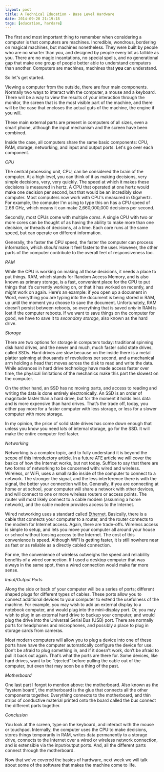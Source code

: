 ```yaml
---
layout: post
title: A Technical Education - Base Level Hardware
date: 2014-09-20 21:19:18
tags: [education, hardare]
---
```


The first and most important thing to remember when considering a computer is that computers are machines. Incredible, wondrous, bordering on magical machines, but machines nonetheless. They were built by people who are no smarter than you, and designed by people every bit as fallible as you. There are no magic incantations, no special spells, and no generational gap that make one group of people better able to understand computers than another. Computers are machines, machines that **you** can understand. 

So let's get started.

Viewing a computer from the outside, there are four main components. Normally two ways to interact with the computer, a mouse and a keyboard. There will be a way to view the results of your interaction through the monitor, the screen that is the most visible part of the machine, and there will be the case that encloses the actual guts of the machine, the engine if you will. 

These main external parts are present in computers of all sizes, even a smart phone, although the input mechanism and the screen have been combined. 

Inside the case, all computers share the same basic components: CPU, RAM, storage, networking, and input and output ports. Let's go over each component. 

*CPU* 

The central processing unit, CPU, can be considered the brain of the computer. At a high level, you can think of it as making decisions, very simple decisions, very, very quickly. The speed at which it makes these decisions is measured in hertz. A CPU that operated at one hertz would make one decision per second, but that would be an incredibly slow computer. Most computers now work with CPU's measured in Gigahertz. For example, the computer I'm using to type this on has a CPU speed of 2.66 GHz, which means it can make 2,660,000,000 decisions per second. 

Secondly, most CPUs come with multiple *cores*. A single CPU with two or more cores can be thought of as having the ability to make more than one decision, or threads of decisions, at a time. Each core runs at the same speed, but can operate on different information.

Generally, the faster the CPU speed, the faster the computer can process information, which *should* make it feel faster to the user. However, the other parts of the computer contribute to the overall feel of responsiveness too. 

*RAM*

While the CPU is working on making all those decisions, it needs a place to put things. RAM, which stands for Random Access Memory, and is also known as primary storage, is a fast, convenient place for the CPU to put things that it’s currently working on, or that it has worked on recently, and might work on again. Here’s an example: if you open up a document in Word, everything you are typing into the document is being stored in RAM, up until the moment you choose to save the document. Unfortunately, RAM doesn’t persist between reboots, so everything that is saved *only* in RAM is lost if the computer reboots. If we want to save things on the computer for good, we have to save it to *secondary storage*, also known as the hard drive. 

*Storage*

There are two options for storage in computers today: traditional spinning disk hard drives, and the newer and much, much faster solid state drives, called SSDs. Hard drives are slow because on the inside there is a metal platter spinning at thousands of revolutions per second, and a mechanical arm holding a head that moves across the disk to read and write the data. While advances in hard drive technology have made access faster over time, the physical limitations of the mechanics make this part the slowest on the computer. 

On the other hand, an SSD has no moving parts, and access to reading and writing the data is done entirely electronically. An SSD is an order of magnitude faster than a hard drive, but for the moment it holds less data and is more expensive than hard drives. That’s the trade off, today, you either pay more for a faster computer with less storage, or less for a slower computer with more storage. 

In my opinion, the price of solid state drives has come down enough that unless you know you need *lots* of internal storage, go for the SSD. It will make the entire computer feel faster.

*Networking*

Networking is a complex topic, and to fully understand it is beyond the scope of this introductory article. In a future ATE article we will cover the basics of how the Internet works, but not today. Suffice to say that there are two forms of networking to be concerned with: wired and wireless. Wireless, or WiFi, uses a small radio inside of the computer to connect to a network. The stronger the signal, and the less interference there is with the signal, the better your connection will be. Generally, if you are connecting at home or at school, your computer will share a network with other devices, and will connect to one or more wireless routers or access points. The router will most likely connect to a cable modem (assuming a home network), and the cable modem provides access to the Internet. 

Wired networking uses a standard called [Ethernet](http://en.wikipedia.org/wiki/Ethernet). Basically, there is a cable that connects your computer to a router, and the router connects to the modem for Internet access. Again, there are trade-offs. Wireless access is simple to setup, and lets you move your computer all around your house or school without loosing access to the Internet. The cost of this convenience is speed. Although WiFI is getting faster, it is still nowhere near as fast or as reliable as a directly cabled connection. 

For me, the convenience of wireless outweighs the speed and reliability benefits of a wired connection. If I used a desktop computer that was always in the same spot, then a wired connection would make far more sense. 

*Input/Output Ports*

Along the side or back of your computer will be a series of ports; different shaped plugs for different types of cables. These ports allow you to connect additional devices to your computer to extend the usefulness of the machine. For example, you may wish to add an external display to a notebook computer, and would plug into the mini-display port. Or, you may wish to plug in an external hard drive to backup your computer, and would plug the drive into the Universal Serial Bus (USB) port. There are normally ports for headphones and microphones, and possibly a place to plug in storage cards from cameras. 

Most modern computers will allow you to plug a device into one of these ports have have the computer automatically configure the device for use. Don’t be afraid to plug something in, and if it doesn’t work, don’t be afraid to pull it back out again. That’s what the ports are there for. Some devices, like hard drives, want to be “ejected” before pulling the cable out of the computer, but even that may soon be a thing of the past. 


*Motherboard*

One last part I forgot to mention above: the motherboard. Also known as the “system board”, the motherboard is the glue that connects all the other components together. Everything connects to the motherboard, and thin strips of conductive material printed onto the board called the bus connect the different parts together. 

*Conclusion*

You look at the screen, type on the keyboard, and interact with the mouse or touchpad. Internally, the computer uses the CPU to make decisions, stores things temporarily in RAM, writes data permanently to a storage drive, connects to the Internet over a wired or wireless network connection, and is extensible via the input/output ports. And, all the different parts connect through the motherboard. 

Now that we’ve covered the basics of hardware, next week we will talk about some of the software that makes the machine come to life. 

